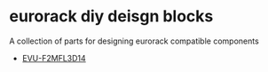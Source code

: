 # eurorack diy deisgn blocks
A collection of parts for designing eurorack compatible components

* [EVU-F2MFL3D14](parts/pots/EVU-F2MFL3D14/EVU-F2MFL3D14 "Panasonic square 9mm EVU-F2MFL3D14")
